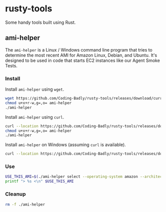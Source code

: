 # rusty-tools

Some handy tools built using Rust.

## ami-helper

The `ami-helper` is a Linux / Windows command line program that tries to determine the most recent
AMI for Amazon Linux, Debian, and Ubuntu.  It's designed to be used in code that starts EC2
instances like our Agent Smoke Tests.

### Install

Install `ami-helper` using `wget`.

``` bash
wget https://github.com/Coding-Badly/rusty-tools/releases/download/current/ami-helper
chmod u+x+r-w,g=,o= ami-helper
./ami-helper

```

Install `ami-helper` using `curl`.

``` bash
curl --location https://github.com/Coding-Badly/rusty-tools/releases/download/current/ami-helper --output ami-helper
chmod u+x+r-w,g=,o= ami-helper
./ami-helper

```

Install `ami-helper` on Windows (assuming `curl` is available).

``` bash
curl --location https://github.com/Coding-Badly/rusty-tools/releases/download/current/ami-helper.exe --output ami-helper.exe

```

### Use

``` bash
USE_THIS_AMI=$(./ami-helper select --operating-system amazon --architecture amd64 --just-ami --singleton)
printf "> %s <\n" $USE_THIS_AMI

```

### Cleanup

``` bash
rm -f ./ami-helper

```
